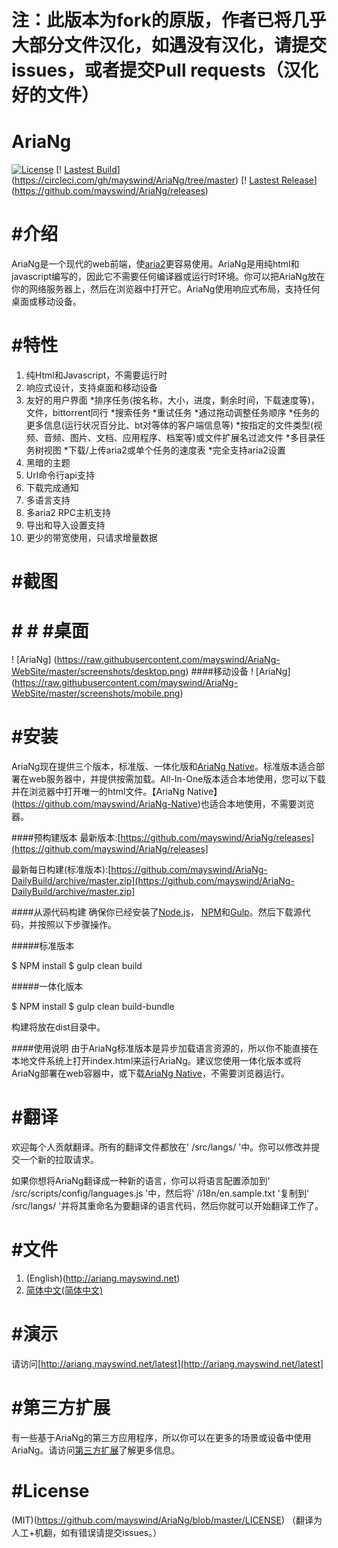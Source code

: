 # 注：此版本为fork的原版，作者已将几乎大部分文件汉化，如遇没有汉化，请提交issues，或者提交Pull requests（汉化好的文件）
# AriaNg
[![License](https://img.shields.io/github/license/mayswind/AriaNg.svg?style=flat)](https://github.com/mayswind/AriaNg/blob/master/LICENSE)
[! [Lastest Build](https://img.shields.io/circleci/project/github/mayswind/AriaNg.svg?style=flat)](https://circleci.com/gh/mayswind/AriaNg/tree/master)
[! [Lastest Release](https://img.shields.io/github/release/mayswind/AriaNg.svg?style=flat)](https://github.com/mayswind/AriaNg/releases)
# #介绍
AriaNg是一个现代的web前端，使[aria2](https://github.com/aria2/aria2)更容易使用。AriaNg是用纯html和javascript编写的，因此它不需要任何编译器或运行时环境。你可以把AriaNg放在你的网络服务器上，然后在浏览器中打开它。AriaNg使用响应式布局，支持任何桌面或移动设备。

# #特性
1. 纯Html和Javascript，不需要运行时
2. 响应式设计，支持桌面和移动设备
3. 友好的用户界面
*排序任务(按名称，大小，进度，剩余时间，下载速度等)，文件，bittorrent同行
*搜索任务
*重试任务
*通过拖动调整任务顺序
*任务的更多信息(运行状况百分比、bt对等体的客户端信息等)
*按指定的文件类型(视频、音频、图片、文档、应用程序、档案等)或文件扩展名过滤文件
*多目录任务树视图
*下载/上传aria2或单个任务的速度表
*完全支持aria2设置
4. 黑暗的主题
5. Url命令行api支持
6. 下载完成通知
7. 多语言支持
8. 多aria2 RPC主机支持
9. 导出和导入设置支持
10. 更少的带宽使用，只请求增量数据

# #截图
# # # #桌面
! [AriaNg] (https://raw.githubusercontent.com/mayswind/AriaNg-WebSite/master/screenshots/desktop.png)
####移动设备
! [AriaNg] (https://raw.githubusercontent.com/mayswind/AriaNg-WebSite/master/screenshots/mobile.png)

# #安装
AriaNg现在提供三个版本，标准版、一体化版和[AriaNg Native](https://github.com/mayswind/AriaNg-Native)。标准版本适合部署在web服务器中，并提供按需加载。All-In-One版本适合本地使用，您可以下载并在浏览器中打开唯一的html文件。【AriaNg Native】(https://github.com/mayswind/AriaNg-Native)也适合本地使用，不需要浏览器。

####预构建版本
最新版本:[https://github.com/mayswind/AriaNg/releases](https://github.com/mayswind/AriaNg/releases]

最新每日构建(标准版本):[https://github.com/mayswind/AriaNg-DailyBuild/archive/master.zip](https://github.com/mayswind/AriaNg-DailyBuild/archive/master.zip]

####从源代码构建
确保你已经安装了[Node.js](https://nodejs.org/)， [NPM](https://www.npmjs.com/)和[Gulp](https://gulpjs.com/)。然后下载源代码，并按照以下步骤操作。

#####标准版本

$ NPM install
$ gulp clean build

#####一体化版本

$ NPM install
$ gulp clean build-bundle

构建将放在dist目录中。

####使用说明
由于AriaNg标准版本是异步加载语言资源的，所以你不能直接在本地文件系统上打开index.html来运行AriaNg。建议您使用一体化版本或将AriaNg部署在web容器中，或下载[AriaNg Native](https://github.com/mayswind/AriaNg-Native)，不需要浏览器运行。

# #翻译

欢迎每个人贡献翻译。所有的翻译文件都放在' /src/langs/ '中。你可以修改并提交一个新的拉取请求。

如果你想将AriaNg翻译成一种新的语言，你可以将语言配置添加到' /src/scripts/config/languages.js '中，然后将' /i18n/en.sample.txt '复制到' /src/langs/ '并将其重命名为要翻译的语言代码，然后你就可以开始翻译工作了。

# #文件
1. (English)(http://ariang.mayswind.net)
2. [简体中文(简体中文)](http://ariang.mayswind.net/zh_Hans)

# #演示
请访问[http://ariang.mayswind.net/latest](http://ariang.mayswind.net/latest]

# #第三方扩展
有一些基于AriaNg的第三方应用程序，所以你可以在更多的场景或设备中使用AriaNg。请访问[第三方扩展](http://ariang.mayswind.net/3rd-extensions.html)了解更多信息。

# #License
(MIT)(https://github.com/mayswind/AriaNg/blob/master/LICENSE)
（翻译为人工+机翻，如有错误请提交issues。）
